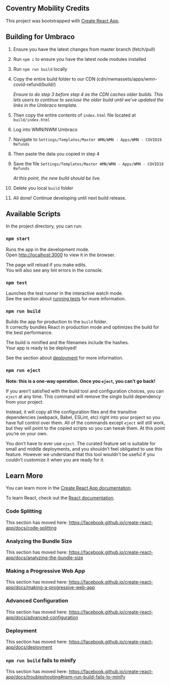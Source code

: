 ## Coventry Mobility Credits

This project was bootstrapped with [Create React App](https://github.com/facebook/create-react-app).

## Building for Umbraco

1. Ensure you have the latest changes from master branch (fetch/pull)
2. Run `npm i` to ensure you have the latest node modules installed
3. Run `npm run build` locally
4. Copy the entire build folder to our CDN (cdn/nwmassets/apps/wmn-covid-refund/build/)

   _Ensure to do step 3 before step 4 as the CDN caches older builds. This lets users to continue to see/use the older build until we've updated the links in the Umbraco template._

5. Then copy the entire contents of `index.html` file located at `build/index.html`
6. Log into WMN/NWM Umbraco
7. Navigate to `Settings/Templates/Master WMN/WMN - Apps/WMN - COVID19 Refunds`
8. Then paste the data you copied in step 4
9. Save the file `Settings/Templates/Master WMN/WMN - Apps/WMN - COVID19 Refunds`

   _At this point, the new build should be live._

10. Delete you local `build` folder
11. All done! Continue developing until next build release.

## Available Scripts

In the project directory, you can run:

### `npm start`

Runs the app in the development mode.<br />
Open [http://localhost:3000](http://localhost:3000) to view it in the browser.

The page will reload if you make edits.<br />
You will also see any lint errors in the console.

### `npm test`

Launches the test runner in the interactive watch mode.<br />
See the section about [running tests](https://facebook.github.io/create-react-app/docs/running-tests) for more information.

### `npm run build`

Builds the app for production to the `build` folder.<br />
It correctly bundles React in production mode and optimizes the build for the best performance.

The build is minified and the filenames include the hashes.<br />
Your app is ready to be deployed!

See the section about [deployment](https://facebook.github.io/create-react-app/docs/deployment) for more information.

### `npm run eject`

**Note: this is a one-way operation. Once you `eject`, you can’t go back!**

If you aren’t satisfied with the build tool and configuration choices, you can `eject` at any time. This command will remove the single build dependency from your project.

Instead, it will copy all the configuration files and the transitive dependencies (webpack, Babel, ESLint, etc) right into your project so you have full control over them. All of the commands except `eject` will still work, but they will point to the copied scripts so you can tweak them. At this point you’re on your own.

You don’t have to ever use `eject`. The curated feature set is suitable for small and middle deployments, and you shouldn’t feel obligated to use this feature. However we understand that this tool wouldn’t be useful if you couldn’t customize it when you are ready for it.

## Learn More

You can learn more in the [Create React App documentation](https://facebook.github.io/create-react-app/docs/getting-started).

To learn React, check out the [React documentation](https://reactjs.org/).

### Code Splitting

This section has moved here: https://facebook.github.io/create-react-app/docs/code-splitting

### Analyzing the Bundle Size

This section has moved here: https://facebook.github.io/create-react-app/docs/analyzing-the-bundle-size

### Making a Progressive Web App

This section has moved here: https://facebook.github.io/create-react-app/docs/making-a-progressive-web-app

### Advanced Configuration

This section has moved here: https://facebook.github.io/create-react-app/docs/advanced-configuration

### Deployment

This section has moved here: https://facebook.github.io/create-react-app/docs/deployment

### `npm run build` fails to minify

This section has moved here: https://facebook.github.io/create-react-app/docs/troubleshooting#npm-run-build-fails-to-minify
